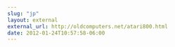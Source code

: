```yaml
---
slug: "jp"
layout: external
external_url: http://oldcomputers.net/atari800.html
date: 2012-01-24T10:57:58-06:00
---
```

